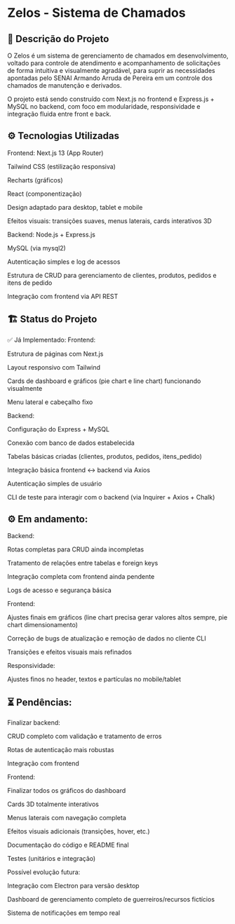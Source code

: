# Zelos - Sistema de Chamados

## 📝 Descrição do Projeto

O Zelos é um sistema de gerenciamento de chamados em desenvolvimento, voltado para controle de atendimento e acompanhamento de solicitações de forma intuitiva e visualmente agradável, para suprir as necessidades apontadas pelo SENAI Armando Arruda de Pereira em um controle dos chamados de manutenção e derivados.

O projeto está sendo construído com Next.js no frontend e Express.js + MySQL no backend, com foco em modularidade, responsividade e integração fluida entre front e back.


## ⚙️ Tecnologias Utilizadas

Frontend:
Next.js 13 (App Router)

Tailwind CSS (estilização responsiva)

Recharts (gráficos)

React (componentização)

Design adaptado para desktop, tablet e mobile

Efeitos visuais: transições suaves, menus laterais, cards interativos 3D

Backend:
Node.js + Express.js

MySQL (via mysql2)

Autenticação simples e log de acessos

Estrutura de CRUD para gerenciamento de clientes, produtos, pedidos e itens de pedido

Integração com frontend via API REST

## 🏗 Status do Projeto

✅ Já Implementado:
Frontend:

Estrutura de páginas com Next.js

Layout responsivo com Tailwind

Cards de dashboard e gráficos (pie chart e line chart) funcionando visualmente

Menu lateral e cabeçalho fixo

Backend:

Configuração do Express + MySQL

Conexão com banco de dados estabelecida

Tabelas básicas criadas (clientes, produtos, pedidos, itens_pedido)

Integração básica frontend ↔ backend via Axios

Autenticação simples de usuário

CLI de teste para interagir com o backend (via Inquirer + Axios + Chalk)

## ⚙ Em andamento:

Backend:

Rotas completas para CRUD ainda incompletas

Tratamento de relações entre tabelas e foreign keys

Integração completa com frontend ainda pendente

Logs de acesso e segurança básica

Frontend:

Ajustes finais em gráficos (line chart precisa gerar valores altos sempre, pie chart dimensionamento)

Correção de bugs de atualização e remoção de dados no cliente CLI

Transições e efeitos visuais mais refinados

Responsividade:

Ajustes finos no header, textos e partículas no mobile/tablet

## ⏳ Pendências:

Finalizar backend:

CRUD completo com validação e tratamento de erros

Rotas de autenticação mais robustas

Integração com frontend

Frontend:

Finalizar todos os gráficos do dashboard

Cards 3D totalmente interativos

Menus laterais com navegação completa

Efeitos visuais adicionais (transições, hover, etc.)

Documentação do código e README final

Testes (unitários e integração)

Possível evolução futura:

Integração com Electron para versão desktop

Dashboard de gerenciamento completo de guerreiros/recursos fictícios

Sistema de notificações em tempo real

